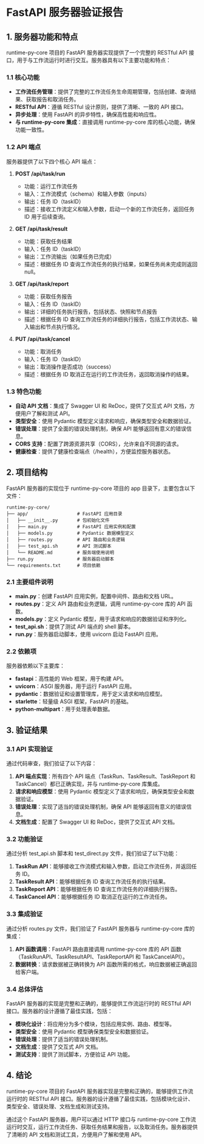 # FastAPI 服务器验证报告

## 1. 服务器功能和特点

runtime-py-core 项目的 FastAPI 服务器实现提供了一个完整的 RESTful API 接口，用于与工作流运行时进行交互。服务器具有以下主要功能和特点：

### 1.1 核心功能

- **工作流任务管理**：提供了完整的工作流任务生命周期管理，包括创建、查询结果、获取报告和取消任务。
- **RESTful API**：遵循 RESTful 设计原则，提供了清晰、一致的 API 接口。
- **异步处理**：使用 FastAPI 的异步特性，确保高性能和响应性。
- **与 runtime-py-core 集成**：直接调用 runtime-py-core 库的核心功能，确保功能一致性。

### 1.2 API 端点

服务器提供了以下四个核心 API 端点：

1. **POST /api/task/run**
   - 功能：运行工作流任务
   - 输入：工作流模式（schema）和输入参数（inputs）
   - 输出：任务 ID（taskID）
   - 描述：接收工作流定义和输入参数，启动一个新的工作流任务，返回任务 ID 用于后续查询。

2. **GET /api/task/result**
   - 功能：获取任务结果
   - 输入：任务 ID（taskID）
   - 输出：工作流输出（如果任务已完成）
   - 描述：根据任务 ID 查询工作流任务的执行结果，如果任务尚未完成则返回 null。

3. **GET /api/task/report**
   - 功能：获取任务报告
   - 输入：任务 ID（taskID）
   - 输出：详细的任务执行报告，包括状态、快照和节点报告
   - 描述：根据任务 ID 查询工作流任务的详细执行报告，包括工作流状态、输入输出和节点执行情况。

4. **PUT /api/task/cancel**
   - 功能：取消任务
   - 输入：任务 ID（taskID）
   - 输出：取消操作是否成功（success）
   - 描述：根据任务 ID 取消正在运行的工作流任务，返回取消操作的结果。

### 1.3 特色功能

- **自动 API 文档**：集成了 Swagger UI 和 ReDoc，提供了交互式 API 文档，方便用户了解和测试 API。
- **类型安全**：使用 Pydantic 模型定义请求和响应，确保类型安全和数据验证。
- **错误处理**：提供了全面的错误处理机制，确保 API 能够返回有意义的错误信息。
- **CORS 支持**：配置了跨源资源共享（CORS），允许来自不同源的请求。
- **健康检查**：提供了健康检查端点（/health），方便监控服务器状态。

## 2. 项目结构

FastAPI 服务器的实现位于 runtime-py-core 项目的 app 目录下，主要包含以下文件：

```
runtime-py-core/
├── app/                  # FastAPI 应用目录
│   ├── __init__.py       # 包初始化文件
│   ├── main.py           # FastAPI 应用实例和配置
│   ├── models.py         # Pydantic 数据模型定义
│   ├── routes.py         # API 路由和业务逻辑
│   ├── test_api.sh       # API 测试脚本
│   └── README.md         # 服务端使用说明
├── run.py                # 服务器启动脚本
└── requirements.txt      # 项目依赖
```

### 2.1 主要组件说明

- **main.py**：创建 FastAPI 应用实例，配置中间件、路由和文档 URL。
- **routes.py**：定义 API 路由和业务逻辑，调用 runtime-py-core 库的 API 函数。
- **models.py**：定义 Pydantic 模型，用于请求和响应的数据验证和序列化。
- **test_api.sh**：提供了测试 API 端点的 shell 脚本。
- **run.py**：服务器启动脚本，使用 uvicorn 启动 FastAPI 应用。

### 2.2 依赖项

服务器依赖以下主要库：

- **fastapi**：高性能的 Web 框架，用于构建 API。
- **uvicorn**：ASGI 服务器，用于运行 FastAPI 应用。
- **pydantic**：数据验证和设置管理库，用于定义请求和响应模型。
- **starlette**：轻量级 ASGI 框架，FastAPI 的基础。
- **python-multipart**：用于处理表单数据。

## 3. 验证结果

### 3.1 API 实现验证

通过代码审查，我们验证了以下内容：

1. **API 端点实现**：所有四个 API 端点（TaskRun、TaskResult、TaskReport 和 TaskCancel）都已正确实现，并与 runtime-py-core 库集成。
2. **请求和响应模型**：使用 Pydantic 模型定义了请求和响应，确保类型安全和数据验证。
3. **错误处理**：实现了适当的错误处理机制，确保 API 能够返回有意义的错误信息。
4. **文档生成**：配置了 Swagger UI 和 ReDoc，提供了交互式 API 文档。

### 3.2 功能验证

通过分析 test_api.sh 脚本和 test_direct.py 文件，我们验证了以下功能：

1. **TaskRun API**：能够接收工作流模式和输入参数，启动工作流任务，并返回任务 ID。
2. **TaskResult API**：能够根据任务 ID 查询工作流任务的执行结果。
3. **TaskReport API**：能够根据任务 ID 查询工作流任务的详细执行报告。
4. **TaskCancel API**：能够根据任务 ID 取消正在运行的工作流任务。

### 3.3 集成验证

通过分析 routes.py 文件，我们验证了 FastAPI 服务器与 runtime-py-core 库的集成：

1. **API 函数调用**：FastAPI 路由直接调用 runtime-py-core 库的 API 函数（TaskRunAPI、TaskResultAPI、TaskReportAPI 和 TaskCancelAPI）。
2. **数据转换**：请求数据被正确转换为 API 函数所需的格式，响应数据被正确返回给客户端。

### 3.4 总体评估

FastAPI 服务器的实现是完整和正确的，能够提供工作流运行时的 RESTful API 接口。服务器的设计遵循了最佳实践，包括：

- **模块化设计**：将应用分为多个模块，包括应用实例、路由、模型等。
- **类型安全**：使用 Pydantic 模型确保类型安全和数据验证。
- **错误处理**：提供了适当的错误处理机制。
- **文档生成**：提供了交互式 API 文档。
- **测试支持**：提供了测试脚本，方便验证 API 功能。

## 4. 结论

runtime-py-core 项目的 FastAPI 服务器实现是完整和正确的，能够提供工作流运行时的 RESTful API 接口。服务器的设计遵循了最佳实践，包括模块化设计、类型安全、错误处理、文档生成和测试支持。

通过这个 FastAPI 服务器，用户可以通过 HTTP 接口与 runtime-py-core 工作流运行时交互，运行工作流任务、获取任务结果和报告，以及取消任务。服务器提供了清晰的 API 文档和测试工具，方便用户了解和使用 API。